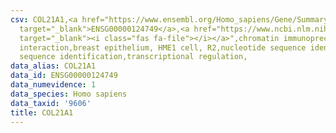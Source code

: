 ```yaml
---
csv: COL21A1,<a href="https://www.ensembl.org/Homo_sapiens/Gene/Summary?db=core;g=ENSG00000124749"
  target="_blank">ENSG00000124749</a>,<a href="https://www.ncbi.nlm.nih.gov/pubmed/22863008"
  target="_blank"><i class="fas fa-file"></i></a>",chromatin immunoprecipitation assay,direct
  interaction,breast epithelium, HME1 cell, R2,nucleotide sequence identification,nucleotide
  sequence identification,transcriptional regulation,
data_alias: COL21A1
data_id: ENSG00000124749
data_numevidence: 1
data_species: Homo sapiens
data_taxid: '9606'
title: COL21A1
---
```

